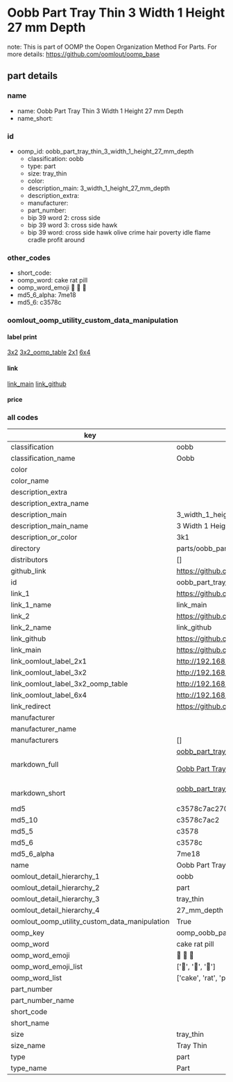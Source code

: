 # Oobb Part Tray Thin 3 Width 1 Height 27 mm Depth  

note: This is part of OOMP the Oopen Organization Method For Parts. For more details: https://github.com/oomlout/oomp_base

##  part details
  







### name
* name: Oobb Part Tray Thin 3 Width 1 Height 27 mm Depth
* name_short: 
### id
* oomp_id: oobb_part_tray_thin_3_width_1_height_27_mm_depth
  * classification: oobb
  * type: part
  * size: tray_thin
  * color: 
  * description_main: 3_width_1_height_27_mm_depth
  * description_extra: 
  * manufacturer: 
  * part_number: 
  * bip 39 word 2: cross side
  * bip 39 word 3: cross side hawk
  * bip 39 word: cross side hawk olive crime hair poverty idle flame cradle profit around

### other_codes
* short_code: 
* oomp_word: cake rat pill
* oomp_word_emoji :cake: :rat: :pill:
* md5_6_alpha: 7me18
* md5_6: c3578c






### oomlout_oomp_utility_custom_data_manipulation
#### label print
[3x2](http://192.168.1.245:1112/?label=oomp%207me18)
[3x2_oomp_table](http://192.168.1.108:1112/?label=oomp%207me18)
[2x1](http://192.168.1.242:1112/?label=oomp%207me18)
[6x4](http://192.168.1.55:1112/?label=oomp%207me18)    

#### link

[link_main](https://github.com/oomlout/oomlout_oomp_version_1_messy/tree/main/parts/oobb_part_tray_thin_3_width_1_height_27_mm_depth) [link_github](https://github.com/oomlout/oomlout_oomp_version_1_messy/tree/main/parts/oobb_part_tray_thin_3_width_1_height_27_mm_depth)                             

#### price







### all codes 
| key | value |  
| --- | --- |  
| classification | oobb |  
| classification_name | Oobb |  
| color |  |  
| color_name |  |  
| description_extra |  |  
| description_extra_name |  |  
| description_main | 3_width_1_height_27_mm_depth |  
| description_main_name | 3 Width 1 Height 27 mm Depth |  
| description_or_color | 3k1 |  
| directory | parts/oobb_part_tray_thin_3_width_1_height_27_mm_depth |  
| distributors | [] |  
| github_link | https://github.com/oomlout/oomlout_oomp_part_src/tree/main/parts/oobb_part_tray_thin_3_width_1_height_27_mm_depth |  
| id | oobb_part_tray_thin_3_width_1_height_27_mm_depth |  
| link_1 | https://github.com/oomlout/oomlout_oomp_version_1_messy/tree/main/parts/oobb_part_tray_thin_3_width_1_height_27_mm_depth |  
| link_1_name | link_main |  
| link_2 | https://github.com/oomlout/oomlout_oomp_version_1_messy/tree/main/parts/oobb_part_tray_thin_3_width_1_height_27_mm_depth |  
| link_2_name | link_github |  
| link_github | https://github.com/oomlout/oomlout_oomp_version_1_messy/tree/main/parts/oobb_part_tray_thin_3_width_1_height_27_mm_depth |  
| link_main | https://github.com/oomlout/oomlout_oomp_version_1_messy/tree/main/parts/oobb_part_tray_thin_3_width_1_height_27_mm_depth |  
| link_oomlout_label_2x1 | http://192.168.1.242:1112/?label=oomp%207me18 |  
| link_oomlout_label_3x2 | http://192.168.1.245:1112/?label=oomp%207me18 |  
| link_oomlout_label_3x2_oomp_table | http://192.168.1.108:1112/?label=oomp%207me18 |  
| link_oomlout_label_6x4 | http://192.168.1.55:1112/?label=oomp%207me18 |  
| link_redirect | https://github.com/oomlout/oomlout_oomp_version_1_messy/tree/main/parts/oobb_part_tray_thin_3_width_1_height_27_mm_depth |  
| manufacturer |  |  
| manufacturer_name |  |  
| manufacturers | [] |  
| markdown_full | [oobb_part_tray_thin_3_width_1_height_27_mm_depth](none)<br>[](none)<br>[Oobb Part Tray Thin 3 Width 1 Height 27 Mm Depth](none)<br><br> |  
| markdown_short | [oobb_part_tray_thin_3_width_1_height_27_mm_depth](none)<br><br> |  
| md5 | c3578c7ac270b521a119c9a2d3b1f9a0 |  
| md5_10 | c3578c7ac2 |  
| md5_5 | c3578 |  
| md5_6 | c3578c |  
| md5_6_alpha | 7me18 |  
| name | Oobb Part Tray Thin 3 Width 1 Height 27 mm Depth |  
| oomlout_detail_hierarchy_1 | oobb |  
| oomlout_detail_hierarchy_2 | part |  
| oomlout_detail_hierarchy_3 | tray_thin |  
| oomlout_detail_hierarchy_4 | 27_mm_depth |  
| oomlout_oomp_utility_custom_data_manipulation | True |  
| oomp_key | oomp_oobb_part_tray_thin_3_width_1_height_27_mm_depth |  
| oomp_word | cake rat pill |  
| oomp_word_emoji | :cake: :rat: :pill: |  
| oomp_word_emoji_list | [':cake:', ':rat:', ':pill:'] |  
| oomp_word_list | ['cake', 'rat', 'pill'] |  
| part_number |  |  
| part_number_name |  |  
| short_code |  |  
| short_name |  |  
| size | tray_thin |  
| size_name | Tray Thin |  
| type | part |  
| type_name | Part |  

